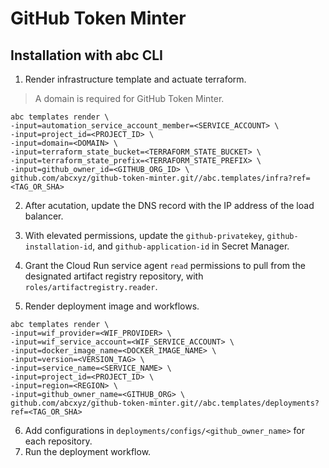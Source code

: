 # GitHub Token Minter

## Installation with abc CLI

1. Render infrastructure template and actuate terraform.
> A domain is required for GitHub Token Minter.

```shell
abc templates render \
-input=automation_service_account_member=<SERVICE_ACCOUNT> \
-input=project_id=<PROJECT_ID> \
-input=domain=<DOMAIN> \
-input=terraform_state_bucket=<TERRAFORM_STATE_BUCKET> \
-input=terraform_state_prefix=<TERRAFORM_STATE_PREFIX> \
-input=github_owner_id=<GITHUB_ORG_ID> \
github.com/abcxyz/github-token-minter.git//abc.templates/infra?ref=<TAG_OR_SHA>
```
2. After acutation, update the DNS record with the IP address of
the load balancer.

3. With elevated permissions, update the `github-privatekey`, `github-installation-id`, and `github-application-id` in Secret Manager.
4. Grant the Cloud Run service agent `read` permissions to pull from the designated artifact registry repository, with `roles/artifactregistry.reader`.
5. Render deployment image and workflows.
```shell
abc templates render \
-input=wif_provider=<WIF_PROVIDER> \
-input=wif_service_account=<WIF_SERVICE_ACCOUNT> \
-input=docker_image_name=<DOCKER_IMAGE_NAME> \
-input=version=<VERSION_TAG> \
-input=service_name=<SERVICE_NAME> \
-input=project_id=<PROJECT_ID> \
-input=region=<REGION> \
-input=github_owner_name=<GITHUB_ORG> \
github.com/abcxyz/github-token-minter.git//abc.templates/deployments?ref=<TAG_OR_SHA>
```
6. Add configurations in `deployments/configs/<github_owner_name>` for each repository.
7. Run the deployment workflow.
